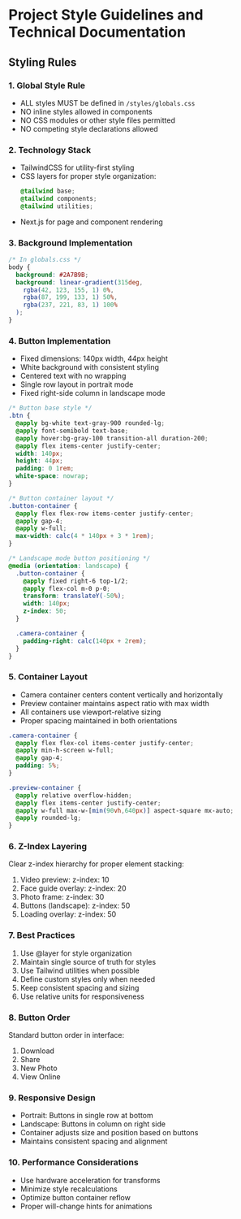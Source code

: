 # Project Style Guidelines and Technical Documentation

## Styling Rules

### 1. Global Style Rule
- ALL styles MUST be defined in `/styles/globals.css`
- NO inline styles allowed in components
- NO CSS modules or other style files permitted
- NO competing style declarations allowed

### 2. Technology Stack
- TailwindCSS for utility-first styling
- CSS layers for proper style organization:
  ```css
  @tailwind base;
  @tailwind components;
  @tailwind utilities;
  ```
- Next.js for page and component rendering

### 3. Background Implementation
```css
/* In globals.css */
body {
  background: #2A7B9B;
  background: linear-gradient(315deg, 
    rgba(42, 123, 155, 1) 0%, 
    rgba(87, 199, 133, 1) 50%, 
    rgba(237, 221, 83, 1) 100%
  );
}
```

### 4. Button Implementation
- Fixed dimensions: 140px width, 44px height
- White background with consistent styling
- Centered text with no wrapping
- Single row layout in portrait mode
- Fixed right-side column in landscape mode

```css
/* Button base style */
.btn {
  @apply bg-white text-gray-900 rounded-lg;
  @apply font-semibold text-base;
  @apply hover:bg-gray-100 transition-all duration-200;
  @apply flex items-center justify-center;
  width: 140px;
  height: 44px;
  padding: 0 1rem;
  white-space: nowrap;
}

/* Button container layout */
.button-container {
  @apply flex flex-row items-center justify-center;
  @apply gap-4;
  @apply w-full;
  max-width: calc(4 * 140px + 3 * 1rem);
}

/* Landscape mode button positioning */
@media (orientation: landscape) {
  .button-container {
    @apply fixed right-6 top-1/2;
    @apply flex-col m-0 p-0;
    transform: translateY(-50%);
    width: 140px;
    z-index: 50;
  }

  .camera-container {
    padding-right: calc(140px + 2rem);
  }
}
```

### 5. Container Layout
- Camera container centers content vertically and horizontally
- Preview container maintains aspect ratio with max width
- All containers use viewport-relative sizing
- Proper spacing maintained in both orientations

```css
.camera-container {
  @apply flex flex-col items-center justify-center;
  @apply min-h-screen w-full;
  @apply gap-4;
  padding: 5%;
}

.preview-container {
  @apply relative overflow-hidden;
  @apply flex items-center justify-center;
  @apply w-full max-w-[min(90vh,640px)] aspect-square mx-auto;
  @apply rounded-lg;
}
```

### 6. Z-Index Layering
Clear z-index hierarchy for proper element stacking:
1. Video preview: z-index: 10
2. Face guide overlay: z-index: 20
3. Photo frame: z-index: 30
4. Buttons (landscape): z-index: 50
5. Loading overlay: z-index: 50

### 7. Best Practices
1. Use @layer for style organization
2. Maintain single source of truth for styles
3. Use Tailwind utilities when possible
4. Define custom styles only when needed
5. Keep consistent spacing and sizing
6. Use relative units for responsiveness

### 8. Button Order
Standard button order in interface:
1. Download
2. Share
3. New Photo
4. View Online

### 9. Responsive Design
- Portrait: Buttons in single row at bottom
- Landscape: Buttons in column on right side
- Container adjusts size and position based on buttons
- Maintains consistent spacing and alignment

### 10. Performance Considerations
- Use hardware acceleration for transforms
- Minimize style recalculations
- Optimize button container reflow
- Proper will-change hints for animations

